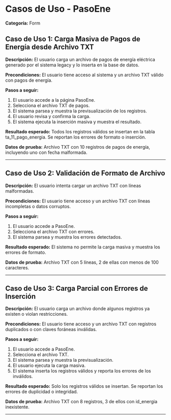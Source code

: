 # Casos de Uso - PasoEne

**Categoría:** Form

## Caso de Uso 1: Carga Masiva de Pagos de Energía desde Archivo TXT

**Descripción:** El usuario carga un archivo de pagos de energía eléctrica generado por el sistema legacy y lo inserta en la base de datos.

**Precondiciones:**
El usuario tiene acceso al sistema y un archivo TXT válido con pagos de energía.

**Pasos a seguir:**
1. El usuario accede a la página PasoEne.
2. Selecciona el archivo TXT de pagos.
3. El sistema parsea y muestra la previsualización de los registros.
4. El usuario revisa y confirma la carga.
5. El sistema ejecuta la inserción masiva y muestra el resultado.

**Resultado esperado:**
Todos los registros válidos se insertan en la tabla ta_11_pago_energia. Se reportan los errores de formato o inserción.

**Datos de prueba:**
Archivo TXT con 10 registros de pagos de energía, incluyendo uno con fecha malformada.

---

## Caso de Uso 2: Validación de Formato de Archivo

**Descripción:** El usuario intenta cargar un archivo TXT con líneas malformadas.

**Precondiciones:**
El usuario tiene acceso y un archivo TXT con líneas incompletas o datos corruptos.

**Pasos a seguir:**
1. El usuario accede a PasoEne.
2. Selecciona el archivo TXT con errores.
3. El sistema parsea y muestra los errores detectados.

**Resultado esperado:**
El sistema no permite la carga masiva y muestra los errores de formato.

**Datos de prueba:**
Archivo TXT con 5 líneas, 2 de ellas con menos de 100 caracteres.

---

## Caso de Uso 3: Carga Parcial con Errores de Inserción

**Descripción:** El usuario carga un archivo donde algunos registros ya existen o violan restricciones.

**Precondiciones:**
El usuario tiene acceso y un archivo TXT con registros duplicados o con claves foráneas inválidas.

**Pasos a seguir:**
1. El usuario accede a PasoEne.
2. Selecciona el archivo TXT.
3. El sistema parsea y muestra la previsualización.
4. El usuario ejecuta la carga masiva.
5. El sistema inserta los registros válidos y reporta los errores de los inválidos.

**Resultado esperado:**
Solo los registros válidos se insertan. Se reportan los errores de duplicidad o integridad.

**Datos de prueba:**
Archivo TXT con 8 registros, 3 de ellos con id_energia inexistente.

---

